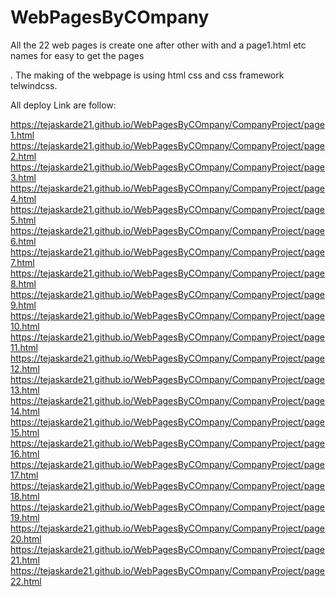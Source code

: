 # WebPagesByCOmpany
All the 22 web pages is create one after other with and a page1.html etc names for easy to get the pages


. The making of the webpage is using html css and css framework telwindcss.


 All deploy Link are follow:

 https://tejaskarde21.github.io/WebPagesByCOmpany/CompanyProject/page1.html
https://tejaskarde21.github.io/WebPagesByCOmpany/CompanyProject/page2.html
https://tejaskarde21.github.io/WebPagesByCOmpany/CompanyProject/page3.html
https://tejaskarde21.github.io/WebPagesByCOmpany/CompanyProject/page4.html
https://tejaskarde21.github.io/WebPagesByCOmpany/CompanyProject/page5.html
https://tejaskarde21.github.io/WebPagesByCOmpany/CompanyProject/page6.html
https://tejaskarde21.github.io/WebPagesByCOmpany/CompanyProject/page7.html
https://tejaskarde21.github.io/WebPagesByCOmpany/CompanyProject/page8.html
https://tejaskarde21.github.io/WebPagesByCOmpany/CompanyProject/page9.html
https://tejaskarde21.github.io/WebPagesByCOmpany/CompanyProject/page10.html
https://tejaskarde21.github.io/WebPagesByCOmpany/CompanyProject/page11.html
https://tejaskarde21.github.io/WebPagesByCOmpany/CompanyProject/page12.html
https://tejaskarde21.github.io/WebPagesByCOmpany/CompanyProject/page13.html
https://tejaskarde21.github.io/WebPagesByCOmpany/CompanyProject/page14.html
https://tejaskarde21.github.io/WebPagesByCOmpany/CompanyProject/page15.html
https://tejaskarde21.github.io/WebPagesByCOmpany/CompanyProject/page16.html
https://tejaskarde21.github.io/WebPagesByCOmpany/CompanyProject/page17.html
https://tejaskarde21.github.io/WebPagesByCOmpany/CompanyProject/page18.html
https://tejaskarde21.github.io/WebPagesByCOmpany/CompanyProject/page19.html
https://tejaskarde21.github.io/WebPagesByCOmpany/CompanyProject/page20.html
https://tejaskarde21.github.io/WebPagesByCOmpany/CompanyProject/page21.html
https://tejaskarde21.github.io/WebPagesByCOmpany/CompanyProject/page22.html
